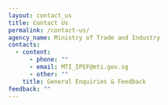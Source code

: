 ```yaml
---
layout: contact_us
title: Contact Us
permalink: /contact-us/
agency_name: Ministry of Trade and Industry
contacts:
  - content:
      - phone: ""
      - email: MTI_IPEF@mti.gov.sg
      - other: ""
    title: General Enquiries & Feedback
feedback: ""
---
```

